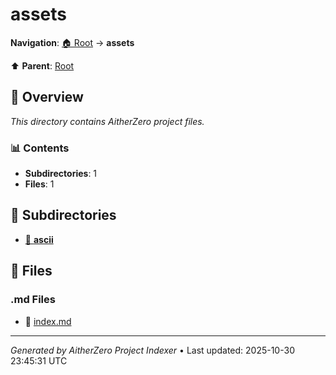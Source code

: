 # assets

**Navigation**: [🏠 Root](../index.md) → **assets**

⬆️ **Parent**: [Root](../index.md)

## 📖 Overview

*This directory contains AitherZero project files.*

### 📊 Contents

- **Subdirectories**: 1
- **Files**: 1

## 📁 Subdirectories

- [📂 **ascii**](./ascii/index.md)

## 📄 Files

### .md Files

- 📝 [index.md](./index.md)

---

*Generated by AitherZero Project Indexer* • Last updated: 2025-10-30 23:45:31 UTC

